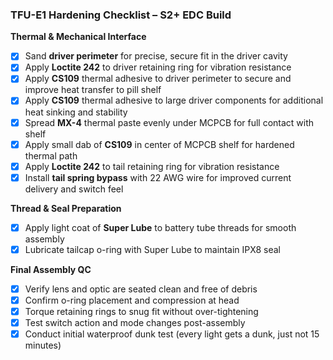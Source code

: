 ### TFU-E1 Hardening Checklist – S2+ EDC Build

**Thermal & Mechanical Interface**  
- [x] Sand **driver perimeter** for precise, secure fit in the driver cavity  
- [x] Apply **Loctite 242** to driver retaining ring for vibration resistance  
- [x] Apply **CS109** thermal adhesive to driver perimeter to secure and improve heat transfer to pill shelf  
- [x] Apply **CS109** thermal adhesive to large driver components for additional heat sinking and stability  
- [x] Spread **MX-4** thermal paste evenly under MCPCB for full contact with shelf  
- [x] Apply small dab of **CS109** in center of MCPCB shelf for hardened thermal path  
- [x] Apply **Loctite 242** to tail retaining ring for vibration resistance  
- [x] Install **tail spring bypass** with 22 AWG wire for improved current delivery and switch feel

**Thread & Seal Preparation**  
- [x] Apply light coat of **Super Lube** to battery tube threads for smooth assembly  
- [x] Lubricate tailcap o-ring with Super Lube to maintain IPX8 seal

**Final Assembly QC**  
- [x] Verify lens and optic are seated clean and free of debris  
- [x] Confirm o-ring placement and compression at head  
- [x] Torque retaining rings to snug fit without over-tightening  
- [x] Test switch action and mode changes post-assembly  
- [x] Conduct initial waterproof dunk test (every light gets a dunk, just not 15 minutes)
